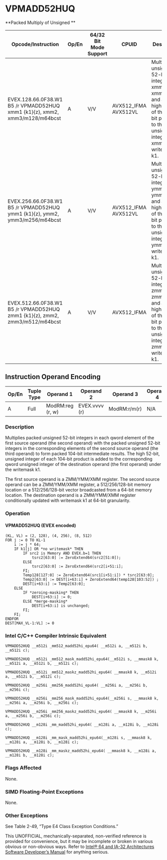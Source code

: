 # VPMADD52HUQ

**Packed Multiply of Unsigned **

| Opcode/Instruction                                                          | Op/En | 64/32 Bit Mode Support | CPUID                | Description                                                                                                                                                        |
| --------------------------------------------------------------------------- | ----- | ---------------------- | -------------------- | ------------------------------------------------------------------------------------------------------------------------------------------------------------------ |
| EVEX.128.66.0F38.W1 B5 /r VPMADD52HUQ xmm1 {k1}{z}, xmm2, xmm3/m128/m64bcst | A     | V/V                    | AVX512_IFMA AVX512VL | Multiply unsigned 52-bit integers in xmm2 and xmm3/m128 and add the high 52 bits of the 104-bit product to the qword unsigned integers in xmm1 using writemask k1. |
| EVEX.256.66.0F38.W1 B5 /r VPMADD52HUQ ymm1 {k1}{z}, ymm2, ymm3/m256/m64bcst | A     | V/V                    | AVX512_IFMA AVX512VL | Multiply unsigned 52-bit integers in ymm2 and ymm3/m256 and add the high 52 bits of the 104-bit product to the qword unsigned integers in ymm1 using writemask k1. |
| EVEX.512.66.0F38.W1 B5 /r VPMADD52HUQ zmm1 {k1}{z}, zmm2, zmm3/m512/m64bcst | A     | V/V                    | AVX512_IFMA          | Multiply unsigned 52-bit integers in zmm2 and zmm3/m512 and add the high 52 bits of the 104-bit product to the qword unsigned integers in zmm1 using writemask k1. |

## Instruction Operand Encoding

| Op/En | Tuple Type | Operand 1        | Operand 2     | Operand 3    | Operand 4 |
| ----- | ---------- | ---------------- | ------------- | ------------ | --------- |
| A     | Full       | ModRM:reg (r, w) | EVEX.vvvv (r) | ModRM:r/m(r) | N/A       |

### Description

Multiplies packed unsigned 52-bit integers in each qword element of the first source operand (the second operand) with the packed unsigned 52-bit integers in the corresponding elements of the second source operand (the third operand) to form packed 104-bit intermediate results. The high 52-bit, unsigned integer of each 104-bit product is added to the corresponding qword unsigned integer of the destination operand (the first operand) under the writemask k1.

The first source operand is a ZMM/YMM/XMM register. The second source operand can be a ZMM/YMM/XMM register, a 512/256/128-bit memory location or a 512/256/128-bit vector broadcasted from a 64-bit memory location. The destination operand is a ZMM/YMM/XMM register conditionally updated with writemask k1 at 64-bit granularity.

### Operation

#### VPMADD52HUQ (EVEX encoded)

```
(KL, VL) = (2, 128), (4, 256), (8, 512)
FOR j := 0 TO KL-1
    i := j * 64;
    IF k1[j] OR *no writemask* THEN
        IF src2 is Memory AND EVEX.b=1 THEN
            tsrc2[63:0] := ZeroExtend64(src2[51:0]);
        ELSE
            tsrc2[63:0] := ZeroExtend64(src2[i+51:i];
        FI;
        Temp128[127:0] := ZeroExtend64(src1[i+51:i]) * tsrc2[63:0];
        Temp2[63:0] := DEST[i+63:i] + ZeroExtend64(temp128[103:52]) ;
        DEST[i+63:i] := Temp2[63:0];
    ELSE
        IF *zeroing-masking* THEN
            DEST[i+63:i] := 0;
        ELSE *merge-masking*
            DEST[i+63:i] is unchanged;
        FI;
    FI;
ENDFOR
DEST[MAX_VL-1:VL] := 0

```

### Intel C/C++ Compiler Intrinsic Equivalent

```
VPMADD52HUQ __m512i _mm512_madd52hi_epu64( __m512i a, __m512i b, __m512i c);

```

```
VPMADD52HUQ __m512i _mm512_mask_madd52hi_epu64(__m512i s, __mmask8 k, __m512i a, __m512i b, __m512i c);

```

```
VPMADD52HUQ __m512i _mm512_maskz_madd52hi_epu64( __mmask8 k, __m512i a, __m512i b, __m512i c);

```

```
VPMADD52HUQ __m256i _mm256_madd52hi_epu64( __m256i a, __m256i b, __m256i c);

```

```
VPMADD52HUQ __m256i _mm256_mask_madd52hi_epu64(__m256i s, __mmask8 k, __m256i a, __m256i b, __m256i c);

```

```
VPMADD52HUQ __m256i _mm256_maskz_madd52hi_epu64( __mmask8 k, __m256i a, __m256i b, __m256i c);

```

```
VPMADD52HUQ __m128i _mm_madd52hi_epu64( __m128i a, __m128i b, __m128i c);

```

```
VPMADD52HUQ __m128i _mm_mask_madd52hi_epu64(__m128i s, __mmask8 k, __m128i a, __m128i b, __m128i c);

```

```
VPMADD52HUQ __m128i _mm_maskz_madd52hi_epu64( __mmask8 k, __m128i a, __m128i b, __m128i c);

```

### Flags Affected

None.

### SIMD Floating-Point Exceptions

None.

### Other Exceptions

See Table 2-49, “Type E4 Class Exception Conditions.”

This UNOFFICIAL, mechanically-separated, non-verified reference is provided for convenience, but it may be
incomplete or broken in various obvious or non-obvious
ways. Refer to [Intel® 64 and IA-32 Architectures Software Developer’s Manual](https://software.intel.com/en-us/download/intel-64-and-ia-32-architectures-sdm-combined-volumes-1-2a-2b-2c-2d-3a-3b-3c-3d-and-4) for anything serious.

